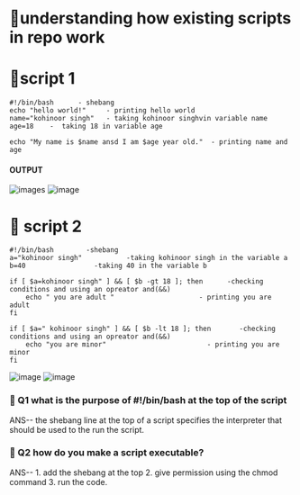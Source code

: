 # 🔧understanding how existing scripts in repo work

# 🔧script 1

  ```
 #!/bin/bash      - shebang
 echo "hello world!"     - printing hello world
 name="kohinoor singh"   - taking kohinoor singhvin variable name
 age=18    -  taking 18 in variable age 

 echo "My name is $name ansd I am $age year old."  - printing name and age
```
#### OUTPUT
![images](<Screenshot from 2025-09-10 22-01-16.png>)
![image](<Screenshot from 2025-09-10 22-02-35.png>)


# 🔧 script 2

```
#!/bin/bash        -shebang
a="kohinoor singh"           -taking kohinoor singh in the variable a
b=40                 -taking 40 in the variable b

if [ $a=kohinoor singh" ] && [ $b -gt 18 ]; then      -checking conditions and using an opreator and(&&)
    echo " you are adult "                     - printing you are adult
fi

if [ $a=" kohinoor singh" ] && [ $b -lt 18 ]; then       -checking conditions and using an opreator and(&&)
    echo "you are minor"                         - printing you are minor
fi

```
![image](<Screenshot from 2025-09-10 22-07-22.png>)
![image](<Screenshot from 2025-09-10 22-09-59.png>)


### 🔧 Q1 what is the purpose of #!/bin/bash at the top of the script

ANS-- the shebang line at the top of a script specifies the interpreter that should be used to the run the script.

### 🔧 Q2 how do you make a script executable?
ANS-- 1. add the shebang at the top
          2. give permission using the chmod command
          3. run the code.